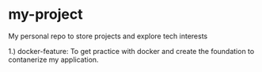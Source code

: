 # my-project
My personal repo to store projects and explore tech interests

1.) docker-feature: To get practice with docker and create the foundation to contanerize my application.
